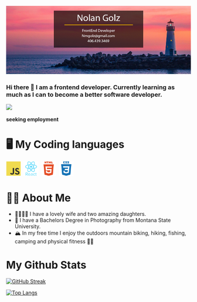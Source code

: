 ![Header](https://github.com/nmgolz/nmgolz/blob/main/GithubBanner.jpg?raw=true "Header")

### Hi there 👋 I am a frontend developer. Currently learning as much as I can to become a better software developer.
<a href="https://www.linkedin.com/in/nolan-golz/">
  <img src="https://img.shields.io/badge/LinkedIn-blue?logo=linkedin&logoColor=white&style=for-the-badge"/>
</a>

**seeking employment**

# :desktop_computer: My Coding languages
<div>
  <img src="https://github.com/devicons/devicon/blob/master/icons/javascript/javascript-original.svg" title="JavaScript" alt="JavaScript" width="40" height="40"/>&nbsp;
  <img src="https://github.com/devicons/devicon/blob/master/icons/react/react-original-wordmark.svg" title="React" alt="React" width="40" height="40"/>&nbsp;
  <img src="https://github.com/devicons/devicon/blob/master/icons/html5/html5-plain-wordmark.svg" title="HTML5" alt="HTML" width="40" height="40"/>&nbsp;
  <img src="https://github.com/devicons/devicon/blob/master/icons/css3/css3-plain-wordmark.svg"  title="CSS3" alt="CSS" width="40" height="40"/>&nbsp;
</div>

# :mountain_biking_man: About Me
* :family_man_woman_girl_girl: I have a lovely wife and two amazing daughters.
* :camera_flash: I have a Bachelors Degree in Photography from Montana State University.
* :mountain_snow: In my free time I enjoy the outdoors mountain biking, hiking, fishing, camping and physical fitness :weight_lifting_man: 

# My Github Stats

[![GitHub Streak](http://github-readme-streak-stats.herokuapp.com?user=nmgolz&theme=dark&background=000000)](https://git.io/streak-stats)

[![Top Langs](https://github-readme-stats.vercel.app/api/top-langs/?username=nmgolz&layout=compact&theme=vision-friendly-dark)](https://github.com/anuraghazra/github-readme-stats)

<img src="https://komarev.com/ghpvc/?username=nmgolz&style=flat-square&color=red" alt=""/>

<!--
**nmgolz/nmgolz** is a ✨ _special_ ✨ repository because its `README.md` (this file) appears on your GitHub profile.

Here are some ideas to get you started:

- 🔭 I’m currently working on ...
- 🌱 I’m currently learning ...
- 👯 I’m looking to collaborate on ...
- 🤔 I’m looking for help with ...
- 💬 Ask me about ...
- 📫 How to reach me: ...
- 😄 Pronouns: ...
- ⚡ Fun fact: ...
-->
